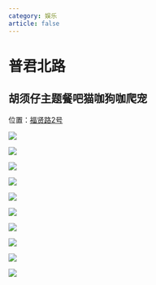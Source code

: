 ```yaml
---
category: 娱乐
article: false
---
```


# 普君北路

## 胡须仔主题餐吧猫咖狗咖爬宠

<i class="fa-solid fa-location-dot"></i> 位置：<a href="https://ditu.amap.com/place/B0FFJD8RNC" target="_blank">福贤路2号</a>

![](https://img.sherry4869.com/blog/life/play/china/guangdong/foshan/cc/pjbl/hxz/1.jpg)

![](https://img.sherry4869.com/blog/life/play/china/guangdong/foshan/cc/pjbl/hxz/2.jpg)

![](https://img.sherry4869.com/blog/life/play/china/guangdong/foshan/cc/pjbl/hxz/3.jpg)

![](https://img.sherry4869.com/blog/life/play/china/guangdong/foshan/cc/pjbl/hxz/4.jpg)

![](https://img.sherry4869.com/blog/life/play/china/guangdong/foshan/cc/pjbl/hxz/5.jpg)

![](https://img.sherry4869.com/blog/life/play/china/guangdong/foshan/cc/pjbl/hxz/6.jpg)

![](https://img.sherry4869.com/blog/life/play/china/guangdong/foshan/cc/pjbl/hxz/7.jpg)

![](https://img.sherry4869.com/blog/life/play/china/guangdong/foshan/cc/pjbl/hxz/8.jpg)

![](https://img.sherry4869.com/blog/life/play/china/guangdong/foshan/cc/pjbl/hxz/9.jpg)

![](https://img.sherry4869.com/blog/life/play/china/guangdong/foshan/cc/pjbl/hxz/10.jpg)